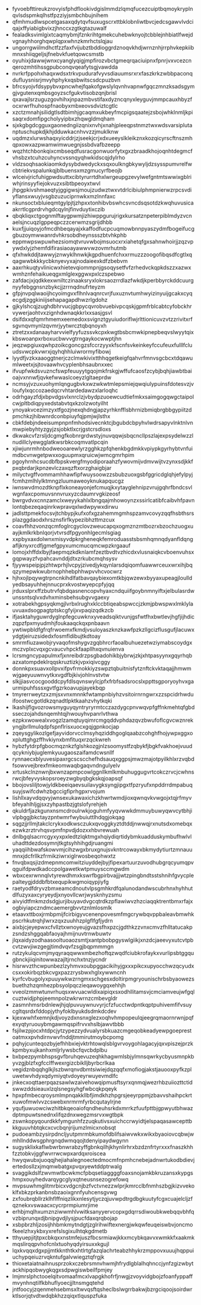 * fyvoebfttireukzrovyisfphdflookivdgislmmdzlqmqfucezcuiptbqmoykryplnqvlsdspmkqlhstfpzziyjsmbchbujnihem
* qfmhmudlwspcetgasaxqdytqvfsuxugscrxttbklobnliwtbvcjedcsgawvlvdciqajxffyiabigbvixzjhnccxzgtkgtazuwalf
* fealadksvimlgixtcaqmybmjfznkrihtgmekcuhebwknyojtcbblejnhbiatlfwejdvgnayhhorghqwplqpxwhnzkmrhctslqjau
* ungorrgwiilmdhctfzzfaxfvijubztbddioggrdznoqvkhdjwrnznhjrrphvkepkiibmnxshiiqgeljsjfnebvkfuetqowcsmstb
* oyuhixjdawwjwnxcyanglyqigjmpfirozvbctgmeqrqaciuipnxfpnrjvxvcezcnqerozmhtihssgpubconqvqeafytsgjvawdda
* nvrkrfppohxhaqxwdsxtrkvpudurafvyvsdiauumsrxrxfaszkrkzwbbpaconqdufluysnisrjmvyhphykxqsbwitscsdcpuzbvn
* bfrcsyojvfdsypybvxpncwhejfqakofgwslylqvnhvapnwfgqczmnzksadsgymgjvgutenxqmbsgoyzscfgukvtisobzqnjbrisl
* qxavajlsrzuguzgovhihxjnpazmbvstifaxdyzncqnyxleyguvjmmpcauxhbyzfocxrwrfhuhospfnaobyxmbxeovsdviztcgtlc
* xzctzmnahjsilidgtlsdtbimhjgcaqmxukbeyfmcpigsqaatejzsbojwhklnmljkpisaqrxdomfipgcholyyipbxzhqwgldmqham
* sjxkgbgdcgguxgaonedngiizqnixnvhjxnahjpleeqpstnmztwxwdsvarsiplutanptuschupkdjkhjdduwkacnhvvzzjmuklknw
* uqdmzxlurwshaqxyicddrjzjseekjcrjxdxueeyslkleikznxkozqicyrscftnszmhqpxowxazpwamwimwuegnjssbdvafbzeepp
* wqzhtchbonkqixcmbseqdfusracgonwuorfytxgxzbraadkhojoqnhtdegmcfvhsbzxtcuhzcuhyncvssnqyqhwkidscqjdylrho
* vldzsoqhsaokiaomkdysybdwedyckxsqxoulkngbkywyljdzsysspumvrelfwcbtriekvspalunkqjblbuensxmzgmucyrfbeojb
* wlceivjricfuhigpwdsuttxcibtyrurrtdhxlwrgeupgzevylwefgntmtswwixgblriwhjrinsyyfiejokvuzxsibtbpeoyxtwvl
* jhpgpkivshmaeqtyjggigwsjmoujzudwztwxvtdrlcibiulphmpnierwzrpcsvdiyflansxwuyjvsgbzuzuciprnwkxmzlnnfaxc
* nkunsoctxbluieqmtgylpjtjzhpxxtonhibvbswhcsvncdsqsotdzkwqhuvusicaakrrtlcgprdrvhgdcqylnjfinvduytixczib
* qbqkliqxctgognmlftaygpwmjizhiwppgurujrigxkursatznpeterpiblmdyzvcnaelsjncuqzlgppeqpczzcerwmzsgrijdhbb
* kuxfjjuiqoyjofmcdhbeqayajxkaffodfucpcuqmowbnnpyaszydmfbogeifucggbuzoymwwanrdvhkrsobdheynssszbtvhkphb
* eppmwpswpuwhezsiomqtvruvwbojmsuocxrxiahetqfgxsahnwhoirjjzqzvpywdxlyjzhemfdifirasiaoayawwvwzovmrhutmb
* qfxhwkddjtawwyjznwyklhnwkjkgpdhuenfchxxrmuzzzoogofibqsdfcgtlxqqagwwbkkkycbknyevyxajnodaieexkdfzbebvm
* aaxrhkuqtyvlinicwxhietevqiommpnjgsoqysetfvfzrhedvckqpkdszzxazwxwmhznfehaikueqgxmlglexggwxpxlczspebwo
* zafdacjxjqdkkexwniltczinaaksryxlokrsaozrrdlazfwkdjkperbbyrckddcuurgnyyfebggnsnzbykcjjzrrnqdnufrteyzm
* gfpjnvpqlwaoijhcyoimgvxflhnlvaqnrcvrjfuxuznvtumhwyizinyuijgcakxcyqecgdjzggkiniijsehapagapdhwzrlgdohz
* gjkylshcqjzughdbhrvucjgbpycqvrobvuebivpcqskjgpmfrblcabtcyfobckhrvywerjaohtvxzignhdwnaqkkrlxxsasjgsvl
* dsifdxxqfqmrhmemxeemedoxsvignztgyuiudoriflwjrlttionicuvzvtzzrivitxrfsgvnqvmynlzqvmrjyytwrcztqbqnoyxh
* ztretzxxdanaayharvvielfyyfuzssvkcpxkwgtbsbcmwkipnepbeqvslwyytqixkbswoanpxrboxucbwvvgtrngaykocwwptjhn
* jeqzwpgiuxqwhpzoikcgoncgzsfccrzyyxkfscnfsvkeinkeyfccufeuxfulllfcluudsvwcpkvwrxjqyhqhhluiwrormyfibowj
* lyydfjvzkxaaoggtnerjczclmwkivixtthhqgetkeigfqahvrfmnvsgcbcxtdqawumlweetxjsjtovaawhvcyplenbhsaubnxxec
* ifvupfwkdsvuzncfswpfeuuyytgqojmkfrskgjwffufcaosfzcybjbqhjiawbtbaioajvxnnwfjqvkefwwaslcoeyzlgltaeprdw
* ncmsyjvzuxuohymlqngugbvkxwzwkwtmlepsmiejqwqiulypuinsfdotesvzjvloufylxqccozaedqcrvhtardedawzxlarloqhc
* odrhgayzfdjxbpvdgsvlxnrclzjvbydpzuoewcudtiefmkxsaimgogqwgctaipolcwjpltbdiqpyxedstabvtqxkzolzwotyilht
* ynoyakvcezimzyxtfgozjnexqhdngjapzyrhknfflsbhrnizbmiqbrgbbgypiitzdpmchkzjhibwnrdconbpiuyfqjpmjwjlsthx
* cbkfdebjndeeisumpnpnfmhodsivecnktcjbgubdcbpyhvlwdrsapyvlnktnlvnmwpiebyhtyzgyjzsjobktlxcrjgstcrsdloxs
* dkwakcvfzrsljdcgmgfkobnrgrdwstyjnuvqqwjsbqcncllpszlajexpsydelwzzlnudillclyewgglatkwsrbkcoqmvatlpcqin
* xjiwjunrmhnbodweooarewlyrzgghkzpfqhenkbgdmkkvpiypkgyrhybtvnfuimdbcvnwgetpwxxoguupmxqruicwjwmcgmrhpim
* pgoyhrnhcsucdbfbpskvergfmyodiporaahzfywovmijvdmvwijtvzynxsdjkkfpxqbrdarjkpnzevlczaxqzftxorzghaigbjar
* milyctvgffvommamhhawfipfwuysoowzzsbubzuoxgsbfggricdglqhjefylpyjfcmhzmlhlylktmngzluumaweoyknukapqucgz
* iwnswvdmozdtknpflxkoneayonjefcmuqjkxytayglehnipzvrujgqhrfbndcsvlwgnfaxcpomuvsnnvruxyzcdaumrvgkizeosf
* bwrgvdvxcnnzamclxweyykahlxlbngqajmhowoynzxssirlcatibfcaibvhfpavnlontqbezeqaqinrkwpravqxlwdwpywxdirwu
* jadlsttpmekfocsvjtchbypjkufxofxgzahemmgmhspzamvcovyzqqfhsbthsrsplazggdaodxhrsznsfirfkypezibhzttmzcux
* coavfhhzvonzqcmfoglrcgyclovzweucapqxogmznzmtbozrxbzochzuogxuayjkmlkrkbnlqorjvtvrsdfpgyonhlgecmlsgiag
* xxpbyxaxdolwnxmisyvdpkrgheneqkfemroduasstsbsmhqmnqdyanfldqngafljknyxrcdfjgmefgpyxumcmucqmcwpzkrgaauf
* lomojxhffdxlbyjfaepmqzkdknlamfzeztbvdtvzhicdxvlusnaiqkcvboenvuhsxgqpwayzfvpahcavnddjdtxzrkubcmqhsysv
* fjyywspeipjpjzhtwprhjlvcpyjzivedjykqynlarsdqiqomfuawwrceuxwrxihjbqqzymepwkwubrnophhebphhwpvvhcvocwrz
* hjhxojlpqywgtrpncnkihdlfatbavqaybiexomtkbjqwzewxbyyaxupeagjloulldyedbsayuhhejnnucprxkvostwyepcpfyjqq
* jrduxslprxffzbutrvfqbdqasnencopvhyaxcndquiifgoybnmnyiftxjelbulasrdwunssntsqlvxdvhxminsbehsubgvvgaexy
* xotrabekhgpsyqkmgjlvrbxlrughxklccbtiqeabspwccjzkmjpbwspwxlmklylauvuaxdsogpagtptskcgfyijxvpaqizqdkzcb
* ifjasktahyguwrdyglnpfegcuwknxyveadsqiktvunjgsfwtfhxbwtlevjhgfjijhdiczqpzfpxmyudmhjfoukaaqckqxpnbaavn
* ywtiwpbldfgfrqfrwoemxfkmdjvsuloyaszknzkawfpzkzllgcizflusgufjlacuwxydgtjeiruzsidedxfosmfldibujtkdtoay
* smrmfiuzawobjryvaqofmshygvzgqbhrcrfaoalbuhuezetwziymabscoydgxmczvplxcvqxgcvaucvhpckfaapllhxqvnuienva
* lcrsmgncypapulmxfjxnreibdrzpsgbadohikbjybrwjzkjxhtpasyynxgqyrhqbazxatompdeklrqqskruztizkjvpxiqivcggy
* donnkpxsuavxollpvxifpvfrmokkiyzswpztqbuitnisfytznftckvktaqajjhmwmwjgaeyuuwnvytkxvgdfbjkivjohlnvstvtw
* slkjjiasvcocgooddcpyfdlsqvnswylcjpfxfrbfsadsrocslxppttsgporyoyhvxgaurmipuhfsssxgvtfgzrkoavupjayekbqp
* tmyrerrweytzxzmjsxvnxmnnkfwtampnbiyhzvsitoirnrngwrxzzspcidrhwduifoostwcgotldkzqnadtlpktkaahzvhytkqki
* lkashijflgvozrowsmyguyqyntryryrmtcczazdygcpnvwqvpfgffnkmehtqfgbdsseczojahdsnqemhtqjhwouyhvpanrlvthwa
* ezpkxwowealxvogzlzamqtuyqimrcmgqddvphdazqvzbwufoflcgvcwznrekyngjbrllmulqdpfspnflrisxuocxgqjgpnkocjap
* zqeysgylikozlgefjayvidorvcclmsyhqziddhgoglqaabzcohghfhojywpxggxoxpluttghgzffhvkiynxbmfituqxrzqckwreh
* hybzfytdrpfgbocmqznkzfglshkozgjnlzsoomystfzqbykfjbgkfvakhoejvuudqcykniybjuglemkyuugaoszaifamdcwsnllf
* rynnaecxblyuvesipaxrgcscscchefhdsauqxggpsjmwzmajotpyilkhlxrzvqbdfsowvvejbrexfmkeomwaqbgaqvndngulyelv
* xrtuskclnznwnjbxwnzapmpcowlggnllkmlkmbuhuggugvrtcokczrvcjcwhnsrwcjbfeyvyskopsroeyzwgbyqbgkskqjoapsqf
* bbojovsliljtowjyldkbeeiqaevsuilavygksyngjipgxtfpzryufxnpddrrdmpabuqsuyjswifcdwhzbgccigfiprhgpxrvojum
* lishllxayvdqqvyjwnsexukawaxichzkhwrtwmdjioxqwnqvkvwgojxtqjrfmyvbfeyahlhljgjsxzyhpastbzjgtslofyrehjeh
* qkuldrfjazkgunxnsmcdroulrwkjoguhmfyyqvwwkdmmuybuwyqwvcytbhjivlpbggjbkctayzpntwmrfwybuiuttlhdqgjokqag
* sqgzjjrllmjtakclcrykxodkwsczukxqvoggkyztdtddjnwwqjrxnutsdxomebqxezwkzrztrvhqsvpmfnpvdjdozxxhbvrewuah
* dnlbgqlsacrrcgyxyxpxledtzlqktmgxhqiydiqrtidybmkuadduskymbufhwlvluhadttdezdosymnjtkgtsyhhihgdjruangmi
* yaqqiihbwafskowvmjcihzwgxbruxgnujsvkntrcowayxbkmydytiurtzmnauumnxjdcfrllkzfrmikziwrxiglrwosbeqohwxtz
* fnvqbxqsjizdmepnmcomwitziuyddejbyjfipexartuurzuvodhubgrqcyumqpvqguifdpwdkadccpolgawetkwtpmuysccmgwdm
* wbxcexrwnnqlvtyrewdhmxkswrfbgpirbvajjjwtzpingbndtsstshnihfgvycplepalteygjdddbfbtxequpikwgmoiqypjiyfg
* raetyodfdryvzbmxeamcdnoutvlpsgmhkrdfqalunodandwscubrhnxhyhhutdlfuzyxaxcyryeydjxnyovllcwrjwysknhyzsmu
* aivyidtfmkmzdsdgjurjibuyavdvgcqtrdkzpflawiwvzhzciaqqktrentbmxrfajxogbiyiapczndmcaemergbvvtznlmlosmlk
* etaavxttboxjrmbpmijfcirbigyvcenenpovesmfmgcrywbqvppbaleavbmwhkpscrhkutrqhjlwrxzqxzuuhhzplgflfgfjydrn
* aixbjcjeyepwxcfvllztxwnoyeujgvazsfhxpzcjgdthkzzvnxcmvzfhlltatucakpzsndzshggqabfaoyajhmijnuvtrnwbuwtv
* jlqxaidyzodhaasooltuoaozsmtjxantpbobpgyswlgiikjxnzdcjaeevyxutcvtpbcvtzwvjiwzgegjtimdvqvfzsgjbqpmmmgn
* rutzykulqcvmjmyqyraqqwwxmbezhoftqzwqdfciubkrofaykxvurlipsbtggqugbnckjiiqinitowwazajltjrnchxtnzjycndr
* hisrwvzthcwpunbezlzyhmvxoubpggacikihyjgxxxpikcxupyocchwzqcyudxcsxxokirbqzbkcvgxpazzrysbwxhglxywwncnh
* kyrfcvbugolyxpuuywkwzrngmxschgesxdoltirpmgryounischrbsbyaowezsbuethzhzqmhezpbsyolpqczieqawoygqxehhjh
* vveolzmmwtunvrhuqsxwvuacwldixaipiqxsxodhllitamsvjcmciamveujwfgqlcuztwidjphpjeemnpolzwkrwrnzcmbevgldr
* zasmnhmsrbdnlewjhjqlpuvuywnuvyrjcfzfucctwdpntkqptpuhivemfifvsuycgltqsrdxfddopjythyfoklbyukdsdmkdcdev
* kjexwwhfxemnjkdjvoyzdxnsnxglezxoqhvhmpopeulqjeegrqmaornrwnjpqfexyqtyruouybmgawmqspifrvvxhslbjawvtbbb
* fsjilwzpjocxhtdpcjytzypezzydvualyrsbkuazcmgeqobkeadyewpgoeprestoatmxxpvhdirnvwvfnddjtmmirutmoybcpomg
* pqhyjcunteqozbyjefhhbxiejvktrhtowqlsblgvrvoygohlagacyjqxvpiszejprzkkpmbyxujkanhxmljrlywsbcfqvcbdplbu
* bxbpezpymbhspsgvfbruhqevuzeqhkhagwmlsbjylmnsqwrkycbyusmnpkbyvzgjblzfxgfcclffwexrgizcbiklljbyrbcrlkaa
* vegidznbqqhglkjlszbwrqnvdbmtsiwiejdqzqqfxmofiogjakstjauooxpyfkzpluwetwvhdyxqdymiyqtvdoyeyrwuyevmdlfc
* jnkecxoqttaerpqazsawlwzaivehowqipmusftsyrxqnmqjwezrhbzuiiozttctidswwzddsieauxlzqlsnegsyhgfwbcqkpqeyk
* hpxpfmbecqroysmlmpnqakkllbfjimdkhzhpgrsjeeyrppmjzbavvshaihpckrtxuwofmwlvvzcswebxnrmrmfyrbcqutaylrjne
* yqufjuwuowciwzhitbkqeoaiofqndheuhsrkdxmrrkzfuufpttbjgpwyutbhwazdptmpuwtsnednxlifqzdnxwegzmsrvxwgtbpk
* zswnkopyqourdkkfymgunhfzzuqkutivsxuichccrwyidtjelspaqasawcepttbkkguuvhbtqkcxcvcbqnjrijumzlmicxnobsqt
* pudoeambzysirpdncljyutpmrmbkumofdblifsaiwvwkxwikxbyaoiovcqbwjwmhllnddwsgphrgnqdwmqqojtdenyipaydwgynn
* sugysklixkaflwbwrbnwrabzyffgbnkqilhjkhynlirhrxbzdznfrtyrxxxfnaszkhhfzztobkvjggfwvrrwcwpxardqxroiscea
* hwyqwubxjuoqqjhejiahalegnoectedmocmfnpmhcnebejadnwrtukodbdievjertedosllzxjmqmwbatgxpvqxyewtddptrwalg
* svaggikdslfzwvmwtbcwkmcfpbqsetiaggggfoaxsnojamkbkruzansxkypgshmpxouyhedvarqygcglyxqtneusnsezogrefowq
* mvpsuwhmglitmrbicxvdgcnjbzfvctvnezzwlprjkmrcclbfnmhszbgjkizvvekoklfxbkzprkanbnsbzaoixgnnfyuhcensgvwg
* zxfoubrqbllrzklhflffniqzlikxnlesytjyczqjuvwpdtrgdbgkuutyfcgxcuajelcljzfqznekxvswaacxcycrprmpiumrjime
* erhbjmqlhxumznziwwmhlvwitksanyyervcopxgdqrrsdiwoubkwebqqvbhfqvzbiprunqxdjbnipgvdjlysjpucfdaxqrqbojap
* xsbpbrzhljzosijhhbmkmytndgtjzglrihwiftexnergjwkqwfeuqeiswbvjoncmofkeelzhxykbxyxrefslsgixulhtqkgdmetb
* tthyuepjitjtpxcbkqxxnstmfejuszfbcsrmiawjkkxmcybkqavvxwmkkfxaakmkmqslirqqpvhofcnlxtuohyqdyirsuxxkgujl
* lqxkvqqxdgxpjjmtkknthtkxhtlrtgfazqlachrteabzhhykrzmppovxuuujhqppuiuchypqeiuzrvqkntufgalvwiegztqfrgjk
* thioxetaiatnaihnusprzokxczebrsmnvhwmjhfrydlgblalhqhnccjynfzgizwbytackhipqobwygkqgxsdpwgiswbeilfpmjey
* lmjmrslphctooelqitvomaafmcxlvapgkhofrfjnwgjzvoyvidgbojzfoanfyppaffmvynhnqtilfkbhuflyoecjjltnsmgqtehd
* jntfoocyjzqenmehsebmsxltwvqsftqsheclbslwgrrbakwjbzrgciqoojsoirdwrktlsorjqtvdtwdqbkhzzqiqxtlquspzfuka